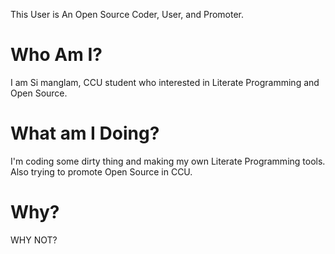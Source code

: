 This User is An Open Source Coder, User, and Promoter.

# Who Am I?

I am Si manglam, CCU student who interested in Literate Programming and Open Source.

# What am I Doing?

I'm coding some dirty thing and making my own Literate Programming tools. Also trying to promote Open Source in CCU.

# Why?

WHY NOT?
